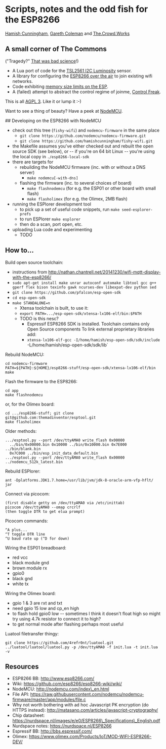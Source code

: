 Scripts, notes and the odd fish for the ESP8266
===

[Hamish Cunningham](https://hamish.gate.ac.uk/), [Gareth
Coleman](http://l0l.org.uk/) and [The.Crowd.Works](https://the.crowd.works)

## A small corner of The Commons

("Tragedy?" [That was bad
science](http://climateandcapitalism.com/2008/08/25/debunking-the-tragedy-of-the-commons/)!)

- A Lua port of code for the [TSL2561 I2C Luminosity](lux/) sensor.
- A library for configuring the [ESP8266 over the air](joinme/) to join
  existing wifi networks.
- Code exhibiting [memory size limits on the ESP](size-bug/).
- A (failed) attempt to abstract the control regime of joinme,
  [Control Freak](freak/).

This is all [AGPL 3](LICENSE). Like it or lump it :-)

Want to see a thing of beauty? Have a peek at
[NodeMCU](https://github.com/nodemcu/nodemcu-firmware).

<a name="#develop"/>
## Developing on the ESP8266 with NodeMCU

- check out this tree (`fishy-wifi`) and `nodemcu-firmware` in the same place
  - `git clone https://github.com/nodemcu/nodemcu-firmware.git`
  - `git clone https://github.com/hamishcunningham/fishy-wifi.git`
- the Makefile assumes you've either checked out and rebuilt the open source
  SDK (see below), or -- if you're on 64 bit Linux -- you're using the local
  copy in `./esp8266-local-sdk`
- there are targets for
  - rebuilding the NodeMCU firmware (inc. with or without a DNS server)
    - `make nodemcu[-with-dns]`
  - flashing the firmware (inc. to several choices of board)
    - `make flashnodemcu` (for e.g. the ESP01 or other board with small flash)
    - `make flasholimex` (for e.g. the Olimex, 2MB flash)
- running the ESPlorer development tool
  - to pick up a set of useful code snippets, run `make seed-esplorer-prefs`
  - to run ESPlorer `make esplorer`
  - then do a scan, port open, etc.
- uploading Lua code and experimenting
  - TODO

## How to...

Build open source toolchain:

- instructions from
  http://nathan.chantrell.net/20141230/wifi-mqtt-display-with-the-esp8266/
- `sudo apt-get install make unrar autoconf automake libtool gcc g++ gperf flex
  bison texinfo gawk ncurses-dev libexpat-dev python sed`
- `git clone https://github.com/pfalcon/esp-open-sdk`
- `cd esp-open-sdk`
- `make STANDALONE=n`
  - Xtensa toolchain is built, to use it:
  - `export PATH=.../esp-open-sdk/xtensa-lx106-elf/bin:$PATH`
  - TODO is this nesc?
    - Espressif ESP8266 SDK is installed. Toolchain contains only Open Source
      components To link external proprietary libraries add:
    - `xtensa-lx106-elf-gcc -I/home/hamish/esp-open-sdk/sdk/include`
      -L/home/hamish/esp-open-sdk/sdk/lib`

Rebuild NodeMCU:

    cd nodemcu-firmware
    PATH=${PATH}:${HOME}/esp8266-stuff/esp-open-sdk/xtensa-lx106-elf/bin make

Flash the firmware to the ESP8266:

    cd app
    make flashnodemcu

or, for the Olimex board:

    cd .../esp8266-stuff; git clone git@github.com:themadinventor/esptool.git
    make flasholimex
 
Older methods:

    .../esptool.py --port /dev/ttyAMA0 write_flash 0x00000
      ../bin/0x00000.bin 0x10000 ../bin/0x10000.bin 0x7E000 ../bin/blank.bin
      0x7C000 ../bin/esp_init_data_default.bin
    .../esptool.py --port /dev/ttyAMA0 write_flash 0x00000 ../nodemcu_512k_latest.bin

Rebuild ESPlorer:

    ant -Dplatforms.JDK1.7.home=/usr/lib/jvm/jdk-8-oracle-arm-vfp-hflt/ jar

Connect via picocom:

    (first disable getty on /dev/ttyAMA0 via /etc/inittab)
    picocom /dev/ttyAMA0 --omap crcrlf
    (then toggle DTR to get elua prompt)

Picocom commands:

    ^A plus...
    ^T toggle DTR line
    ^U baud rate up (^D for down)

Wiring the ESP01 breadboard:

- red vcc
- black module gnd
- brown module rx
- gpio0
- black gnd
- white tx

Wiring the Olimex board:

- gpio 1 & 3 are rxt and txt
- need gpio 15 low and cp\_en high
- to flash hold gpio0 low -- sometimes I think it doesn't float high so might
  try using 4.7k resistor to connect it to high?
- to get normal mode after flashing perhaps most useful

Luatool filetransfer thingy:

    git clone https://github.com/4refr0nt/luatool.git
    ../luatool/luatool/luatool.py -p /dev/ttyAMA0 -f init.lua -t init.lua -v

## Resources

- ESP8266 BB: http://www.esp8266.com/
- Wiki: https://github.com/esp8266/esp8266-wiki/wiki/
- NodeMCU: http://nodemcu.com/index\_en.html
- File API:
  https://raw.githubusercontent.com/nodemcu/nodemcu-firmware/master/app/modules/file.c
- Why not worth bothering with ad hoc Javascript PK encryption (do HTTPS
  instead): http://matasano.com/articles/javascript-cryptography/
- Chip datasheet:
  https://nurdspace.nl/images/e/e0/ESP8266\_Specifications\_English.pdf
- Nurdspace notes: https://nurdspace.nl/ESP8266
- Espressif BB: http://bbs.espressif.com/
- Olimex: https://www.olimex.com/Products/IoT/MOD-WIFI-ESP8266-DEV/
